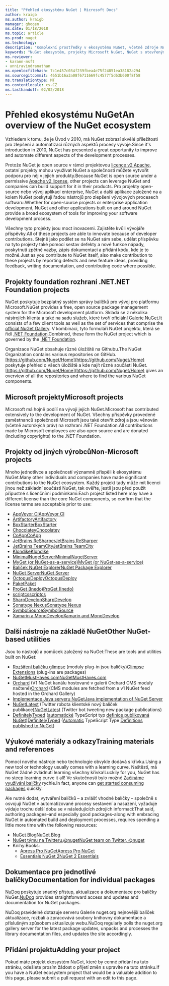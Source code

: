 ```yaml
---
title: "Přehled ekosystému NuGet | Microsoft Docs"
author: kraigb
ms.author: kraigb
manager: ghogen
ms.date: 01/18/2018
ms.topic: article
ms.prod: nuget
ms.technology: 
description: "Komplexní prostředky v ekosystému NuGet, včetně zdroje NuGet, Microsoft NuGet projekty, nástrojů a školicích materiálů."
keywords: "NuGet ekosystém, projekty Microsoft NuGet, NuGet s otevřeným zdrojem, nástroje NuGet, NuGet školicí materiály"
ms.reviewer:
- karann-msft
- unniravindranathan
ms.openlocfilehash: 7c1e457c034f239fbea4e75f24851ea38182a294
ms.sourcegitcommit: 4651b16a3a08f6711669fc4577f5d63b600f8f58
ms.translationtype: MT
ms.contentlocale: cs-CZ
ms.lasthandoff: 02/02/2018
---
```

# <a name="an-overview-of-the-nuget-ecosystem"></a><span data-ttu-id="d5984-104">Přehled ekosystému NuGet</span><span class="sxs-lookup"><span data-stu-id="d5984-104">An overview of the NuGet ecosystem</span></span>

<span data-ttu-id="d5984-105">Vzhledem k tomu, že je Úvod v 2010, má NuGet zobrazí skvělé příležitosti pro zlepšení a automatizaci různých aspektů procesy vývoje.</span><span class="sxs-lookup"><span data-stu-id="d5984-105">Since it's introduction in 2010, NuGet has presented a great opportunity to improve and automate different aspects of the development processes.</span></span>

<span data-ttu-id="d5984-106">Protože NuGet je open source v rámci projektovou [licence v2 Apache](http://choosealicense.com/licenses/apache/), ostatní projekty mohou využívat NuGet a společností můžete vytvořit podporu pro něj v jejich produkty.</span><span class="sxs-lookup"><span data-stu-id="d5984-106">Because NuGet is open source under a permissive [Apache v2 license](http://choosealicense.com/licenses/apache/), other projects can leverage NuGet and companies can build support for it in their products.</span></span> <span data-ttu-id="d5984-107">Pro projekty open-source nebo vývoj aplikací enterprise, NuGet a další aplikace založené na a kolem NuGet poskytují řadou nástrojů pro zlepšení vývojových procesech softwaru.</span><span class="sxs-lookup"><span data-stu-id="d5984-107">Whether for open-source projects or enterprise application development, NuGet and other applications built on and around NuGet provide a broad ecosystem of tools for improving your software development process.</span></span>

<span data-ttu-id="d5984-108">Všechny tyto projekty jsou moct inovacemi. Zajistěte kvůli vývojáře příspěvky.</span><span class="sxs-lookup"><span data-stu-id="d5984-108">All of these projects are able to innovate because of developer contributions.</span></span> <span data-ttu-id="d5984-109">Stejně jako podílet se na NuGet sám sebe, udělat příspěvku na tyto projekty také pomocí sestav defekty a nové funkce nápady, poskytnutí zpětné vazby, zápis dokumentaci a přidání kódu, kde je to možné.</span><span class="sxs-lookup"><span data-stu-id="d5984-109">Just as you contribute to NuGet itself, also make contribution to these projects by reporting defects and new feature ideas, providing feedback, writing documentation, and contributing code where possible.</span></span>

## <a name="net-foundation-projects"></a><span data-ttu-id="d5984-110">Projekty foundation rozhraní .NET</span><span class="sxs-lookup"><span data-stu-id="d5984-110">.NET Foundation projects</span></span>

<span data-ttu-id="d5984-111">NuGet poskytuje bezplatný systém správy balíčků pro vývoj pro platformu Microsoft.</span><span class="sxs-lookup"><span data-stu-id="d5984-111">NuGet provides a free, open source package management system for the Microsoft development platform.</span></span> <span data-ttu-id="d5984-112">Skládá se z několika nástrojích klienta a také na sadu služeb, které tvoří [oficiální Galerie NuGet](http://www.nuget.org).</span><span class="sxs-lookup"><span data-stu-id="d5984-112">It consists of a few client tools as well as the set of services that comprise the [official NuGet Gallery](http://www.nuget.org).</span></span> <span data-ttu-id="d5984-113">V kombinaci, tyto formuláři NuGet projektu, která se řídí [.NET Foundation](http://www.dotnetfoundation.org/).</span><span class="sxs-lookup"><span data-stu-id="d5984-113">Combined, these form the NuGet project which is governed by the [.NET Foundation](http://www.dotnetfoundation.org/).</span></span>

<span data-ttu-id="d5984-114">Organizace NuGet obsahuje různé úložiště na Githubu.</span><span class="sxs-lookup"><span data-stu-id="d5984-114">The NuGet Organization contains various repositories on GitHub.</span></span> <span data-ttu-id="d5984-115">[https://github.com/Nuget/Home](https://github.com/Nuget/Home) poskytuje přehled o všech úložiště a kde najít různé součásti NuGet.</span><span class="sxs-lookup"><span data-stu-id="d5984-115">[https://github.com/Nuget/Home](https://github.com/Nuget/Home) gives an overview of all the repositories and where to find the various NuGet components.</span></span>

## <a name="microsoft-projects"></a><span data-ttu-id="d5984-116">Microsoft projekty</span><span class="sxs-lookup"><span data-stu-id="d5984-116">Microsoft projects</span></span>

<span data-ttu-id="d5984-117">Microsoft má hojně podílí na vývoji jejích NuGet.</span><span class="sxs-lookup"><span data-stu-id="d5984-117">Microsoft has contributed extensively to the development of NuGet.</span></span> <span data-ttu-id="d5984-118">Všechny příspěvky provedené zaměstnanců společnosti Microsoft jsou také otevřít zdroj a jsou věnován (včetně autorských práv) na rozhraní .NET Foundation.</span><span class="sxs-lookup"><span data-stu-id="d5984-118">All contributions made by Microsoft employees are also open source and are donated (including copyrights) to the .NET Foundation.</span></span>

## <a name="non-microsoft-projects"></a><span data-ttu-id="d5984-119">Projekty od jiných výrobců</span><span class="sxs-lookup"><span data-stu-id="d5984-119">Non-Microsoft projects</span></span>

<span data-ttu-id="d5984-120">Mnoho jednotlivce a společností významně přispěli k ekosystému NuGet.</span><span class="sxs-lookup"><span data-stu-id="d5984-120">Many other individuals and companies have made significant contributions to the NuGet ecosystem.</span></span> <span data-ttu-id="d5984-121">Každý projekt tady může mít licenci jinou než základní součásti NuGet, tak ověřte, jestli jsou před použít přípustné s licenčními podmínkami:</span><span class="sxs-lookup"><span data-stu-id="d5984-121">Each project listed here may have a different license than the core NuGet components, so confirm that the license terms are acceptable prior to use:</span></span>

- [<span data-ttu-id="d5984-122">AppVeyor CI</span><span class="sxs-lookup"><span data-stu-id="d5984-122">AppVeyor CI</span></span>](https://www.appveyor.com/)
- [<span data-ttu-id="d5984-123">Artifactory</span><span class="sxs-lookup"><span data-stu-id="d5984-123">Artifactory</span></span>](https://www.jfrog.com/artifactory/)
- [<span data-ttu-id="d5984-124">BoxStarter</span><span class="sxs-lookup"><span data-stu-id="d5984-124">BoxStarter</span></span>](http://boxstarter.org/)
- [<span data-ttu-id="d5984-125">Chocolatey</span><span class="sxs-lookup"><span data-stu-id="d5984-125">Chocolatey</span></span>](https://chocolatey.org/)
- [<span data-ttu-id="d5984-126">CoApp</span><span class="sxs-lookup"><span data-stu-id="d5984-126">CoApp</span></span>](http://coapp.org/)
- [<span data-ttu-id="d5984-127">JetBrains ReSharper</span><span class="sxs-lookup"><span data-stu-id="d5984-127">JetBrains ReSharper</span></span>](https://resharper-plugins.jetbrains.com/)
- [<span data-ttu-id="d5984-128">JetBrains TeamCity</span><span class="sxs-lookup"><span data-stu-id="d5984-128">JetBrains TeamCity</span></span>](https://www.jetbrains.com/teamcity/)
- [<span data-ttu-id="d5984-129">Klondike</span><span class="sxs-lookup"><span data-stu-id="d5984-129">Klondike</span></span>](https://github.com/themotleyfool/Klondike)
- [<span data-ttu-id="d5984-130">MinimalNugetServer</span><span class="sxs-lookup"><span data-stu-id="d5984-130">MinimalNugetServer</span></span>](https://github.com/TanukiSharp/MinimalNugetServer)
- [<span data-ttu-id="d5984-131">MyGet (or NuGet-as-a-service)</span><span class="sxs-lookup"><span data-stu-id="d5984-131">MyGet (or NuGet-as-a-service)</span></span>](http://www.myget.org/)
- [<span data-ttu-id="d5984-132">Balíček NuGet Explorer</span><span class="sxs-lookup"><span data-stu-id="d5984-132">NuGet Package Explorer</span></span>](https://github.com/NuGetPackageExplorer/NuGetPackageExplorer)
- [<span data-ttu-id="d5984-133">NuGet Server</span><span class="sxs-lookup"><span data-stu-id="d5984-133">NuGet Server</span></span>](http://nugetserver.net/)
- [<span data-ttu-id="d5984-134">OctopusDeploy</span><span class="sxs-lookup"><span data-stu-id="d5984-134">OctopusDeploy</span></span>](https://octopus.com/)
- [<span data-ttu-id="d5984-135">Paket</span><span class="sxs-lookup"><span data-stu-id="d5984-135">Paket</span></span>](https://fsprojects.github.io/Paket/)
- [<span data-ttu-id="d5984-136">ProGet (Inedo)</span><span class="sxs-lookup"><span data-stu-id="d5984-136">ProGet (Inedo)</span></span>](http://inedo.com/proget)
- [<span data-ttu-id="d5984-137">scriptcs</span><span class="sxs-lookup"><span data-stu-id="d5984-137">scriptcs</span></span>](http://scriptcs.net/)
- [<span data-ttu-id="d5984-138">SharpDevelop</span><span class="sxs-lookup"><span data-stu-id="d5984-138">SharpDevelop</span></span>](http://community.sharpdevelop.net/blogs/mattward/archive/2011/01/23/NuGetSupportInSharpDevelop.aspx)
- [<span data-ttu-id="d5984-139">Sonatype Nexus</span><span class="sxs-lookup"><span data-stu-id="d5984-139">Sonatype Nexus</span></span>](http://www.sonatype.com/nexus-repository-sonatype)
- [<span data-ttu-id="d5984-140">SymbolSource</span><span class="sxs-lookup"><span data-stu-id="d5984-140">SymbolSource</span></span>](http://www.symbolsource.org/Public)
- [<span data-ttu-id="d5984-141">Xamarin a MonoDevelop</span><span class="sxs-lookup"><span data-stu-id="d5984-141">Xamarin and MonoDevelop</span></span>](https://github.com/mrward/monodevelop-nuget-addin)

## <a name="other-nuget-based-utilities"></a><span data-ttu-id="d5984-142">Další nástroje na základě NuGet</span><span class="sxs-lookup"><span data-stu-id="d5984-142">Other NuGet-based utilities</span></span>

<span data-ttu-id="d5984-143">Jsou to nástrojů a pomůcek založený na NuGet:</span><span class="sxs-lookup"><span data-stu-id="d5984-143">These are tools and utilities built on NuGet:</span></span>

- <span data-ttu-id="d5984-144">[Rozšíření balíčku glimpse](http://getglimpse.com/Packages) (moduly plug-in jsou balíčky)</span><span class="sxs-lookup"><span data-stu-id="d5984-144">[Glimpse Extensions](http://getglimpse.com/Packages) (plug-ins are packages)</span></span>
- [<span data-ttu-id="d5984-145">NuGetMustHaves.com</span><span class="sxs-lookup"><span data-stu-id="d5984-145">NuGetMustHaves.com</span></span>](http://nugetmusthaves.com/)
- <span data-ttu-id="d5984-146">[Orchard](http://www.orchardproject.net/) (V1 NuGet kanálu hostované v galerii Orchard CMS moduly načtené)</span><span class="sxs-lookup"><span data-stu-id="d5984-146">[Orchard](http://www.orchardproject.net/) (CMS modules are fetched from a v1 NuGet feed hosted in the Orchard Gallery)</span></span>
- [<span data-ttu-id="d5984-147">Implementace Java serveru NuGet</span><span class="sxs-lookup"><span data-stu-id="d5984-147">Java implementation of NuGet Server</span></span>](http://jonnyzzz.com/blog/2012/03/07/nuget-server-in-pure-java/)
- <span data-ttu-id="d5984-148">[NuGetLatest](https://twitter.com/NuGetLatest) (Twitter robota klientské nový balíček publikace)</span><span class="sxs-lookup"><span data-stu-id="d5984-148">[NuGetLatest](https://twitter.com/NuGetLatest) (Twitter bot tweeting new package publications)</span></span>
- <span data-ttu-id="d5984-149">[DefinitelyTyped](http://definitelytyped.org/) ([automatické](https://github.com/DefinitelyTyped/NugetAutomation/) TypeScript typ [definice publikovaná NuGet](http://www.nuget.org/packages?q=DefinitelyTyped))</span><span class="sxs-lookup"><span data-stu-id="d5984-149">[DefinitelyTyped](http://definitelytyped.org/) ([Automatic](https://github.com/DefinitelyTyped/NugetAutomation/) TypeScript Type [Definitions published to NuGet](http://www.nuget.org/packages?q=DefinitelyTyped))</span></span>

## <a name="training-materials-and-references"></a><span data-ttu-id="d5984-150">Výukové materiály a odkazy</span><span class="sxs-lookup"><span data-stu-id="d5984-150">Training materials and references</span></span>

<span data-ttu-id="d5984-151">Pomocí nového nástroje nebo technologie obvykle dodává s křivku.</span><span class="sxs-lookup"><span data-stu-id="d5984-151">Using a new tool or technology usually comes with a learning curve.</span></span> <span data-ttu-id="d5984-152">Naštěstí, má NuGet žádné zvládnutí learning všechny křivka!</span><span class="sxs-lookup"><span data-stu-id="d5984-152">Luckily for you, NuGet has no steep learning curve it all!</span></span> <span data-ttu-id="d5984-153">Ve skutečnosti bylo možné [Začínáme využívání balíčky](../quickstart/use-a-package.md) rychle.</span><span class="sxs-lookup"><span data-stu-id="d5984-153">In fact, anyone can [get started consuming packages](../quickstart/use-a-package.md) quickly.</span></span>

<span data-ttu-id="d5984-154">Ale nutné dodat, vytváření balíčků – a zvlášť vhodné balíčky – společně s osvojují NuGet v automatizované procesy sestavení a nasazení, vyžaduje výdaje trochu delší dobu se v následujících zdrojích informací:</span><span class="sxs-lookup"><span data-stu-id="d5984-154">That said, authoring packages–and especially good packages–along with  embracing NuGet in automated build and deployment processes, requires spending a little more time with the following resources:</span></span>

- [<span data-ttu-id="d5984-155">NuGet Blog</span><span class="sxs-lookup"><span data-stu-id="d5984-155">NuGet Blog</span></span>](http://blog.nuget.org/)
- [<span data-ttu-id="d5984-156">NuGet týmu na Twitteru,@nuget</span><span class="sxs-lookup"><span data-stu-id="d5984-156">NuGet team on Twitter, @nuget</span></span>](http://twitter.com/nuget)
- <span data-ttu-id="d5984-157">Knihy:</span><span class="sxs-lookup"><span data-stu-id="d5984-157">Books:</span></span>
  - [<span data-ttu-id="d5984-158">Apress Pro NuGet</span><span class="sxs-lookup"><span data-stu-id="d5984-158">Apress Pro NuGet</span></span>](http://bit.ly/ProNuGet)
  - [<span data-ttu-id="d5984-159">Essentials NuGet 2</span><span class="sxs-lookup"><span data-stu-id="d5984-159">NuGet 2 Essentials</span></span>](http://www.amazon.com/NuGet-2-Essentials-Damir-Arh-ebook/dp/B00GTQD5M4)

## <a name="documentation-for-individual-packages"></a><span data-ttu-id="d5984-160">Dokumentace pro jednotlivé balíčky</span><span class="sxs-lookup"><span data-stu-id="d5984-160">Documentation for individual packages</span></span>

<span data-ttu-id="d5984-161">[NuDoq](http://nudoq.org) poskytuje snadný přístup, aktualizace a dokumentace pro balíčky NuGet.</span><span class="sxs-lookup"><span data-stu-id="d5984-161">[NuDoq](http://nudoq.org) provides straightforward access and updates and documentation for NuGet packages.</span></span>

<span data-ttu-id="d5984-162">NuDoq pravidelně dotazuje serveru Galerie nuget.org nejnovější balíček aktualizace, rozbalí a zpracovává soubory knihovny dokumentace a příslušným způsobem aktualizuje webu.</span><span class="sxs-lookup"><span data-stu-id="d5984-162">NuDoq regularly polls the nuget.org gallery server for the latest package updates, unpacks and processes the library documentation files, and updates the site accordingly.</span></span>

## <a name="adding-your-project"></a><span data-ttu-id="d5984-163">Přidání projektu</span><span class="sxs-lookup"><span data-stu-id="d5984-163">Adding your project</span></span>

<span data-ttu-id="d5984-164">Pokud máte projekt ekosystém NuGet, které by cenné přidání na tuto stránku, odešlete prosím žádost o přijetí změn s upravíte na tuto stránku.</span><span class="sxs-lookup"><span data-stu-id="d5984-164">If you have a NuGet ecosystem project that would be a valuable addition to this page, please  submit a pull request with an edit to this page.</span></span>
